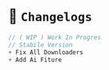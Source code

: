 # 📍 `Changelogs`
```js
// ( WIP ) Work In Progres
// Stabile Version
+ Fix All Downloaders
+ Add Ai Fiture
```
